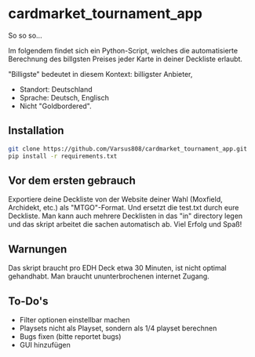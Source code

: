# cardmarket_tournament_app

So so so...

Im folgendem findet sich ein Python-Script, welches die automatisierte Berechnung des billgsten Preises jeder Karte in deiner Deckliste erlaubt.

"Billigste" bedeutet in diesem Kontext: billigster Anbieter, 
- Standort: Deutschland
- Sprache: Deutsch, Englisch
- Nicht "Goldbordered".

## Installation
```sh
git clone https://github.com/Varsus808/cardmarket_tournament_app.git
pip install -r requirements.txt
```


## Vor dem ersten gebrauch

Exportiere deine Deckliste von der Website deiner Wahl (Moxfield, Archidekt, etc.)
als "MTGO"-Format. Und ersetzt die test.txt durch eure Deckliste.
Man kann auch mehrere Decklisten in das "in" directory legen und das skript arbeitet die sachen automatisch ab.
Viel Erfolg und Spaß!

## Warnungen

Das skript braucht pro EDH Deck etwa 30 Minuten, ist nicht optimal gehandhabt.
Man braucht ununterbrochenen internet Zugang.

## To-Do's

- Filter optionen einstellbar machen
- Playsets nicht als Playset, sondern als 1/4 playset berechnen
- Bugs fixen (bitte reportet bugs)
- GUI hinzufügen 
